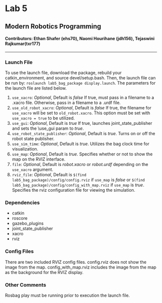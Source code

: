 # Lab 5
## Modern Robotics Programming
#### Contributors: Ethan Shafer (ehs70), Naomi Hourihane (jdh156), Tejaswini Rajkumar(txr177)
---
### Launch File
To use the launch file, download the package, rebuild your catkin\_environment, and source devel/setup.bash.  Then, the launch file can be run by:  `roslaunch lab5_bag_package display.launch`.  The parameters for the launch file are listed below.

1. `use_xacro`:  *Optional*, Default is *false*  If true, must pass in a filename to a .xacro file.  Otherwise, pass in a filename to a .urdf file.
1. `use_old_robot_xacro`:  *Optional*, Default is *false*  If true, the filename for `use_xacro` will be set to `old_robot.xacro`.  This option must be set with `use_xacro = true` to be utilized.
1. `use_gui`:  *Optional*, Default is *true*  If true, launches joint\_state\_publisher and sets the \\use_gui param to *true*.
1. `use_robot_state_publisher`:  *Optional*, Default is *true*.  Turns on or off the robot state publisher.
1. `use_sim_time`: *Optional*, Default is *true*.  Utilizes the bag clock time for visualization.
1. `use_map`:  *Optional*, Default is *true*.  Specifies whether or not to show the map on the RVIZ interface.
1. `file`:  *Optional*, Default is *robot.xacro* or *robot.urdf* depending on the `use_xacro` argument.
1. `rviz_file`:  *Optional*, Default is `$(find lab5_bag_package)/config/config.rviz` if `use_map` is *false* or `$(find lab5_bag_package)/config/config_with_map.rviz` if `use_map` is *true*.  Specifies the rviz configuration file for viewing the simulation.

### Dependencies
* catkin
* roscore
* gazebo_plugins
* joint\_state\_publisher
* xacro
* rviz

### Config Files
There are two included RVIZ config files.  config.rviz does not show the image from the map.  config\_with\_map.rviz includes the image from the map as the background for the RVIZ display.

### Other Comments
Rosbag play must be running prior to execution the launch file.
